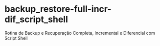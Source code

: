 # backup_restore-full-incr-dif_script_shell
Rotina de Backup e Recuperação Completa, Incremental e Diferencial com Script Shell
